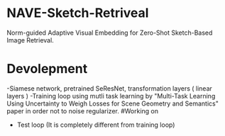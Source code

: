 # NAVE-Sketch-Retriveal
Norm-guided Adaptive Visual Embedding for Zero-Shot Sketch-Based Image Retrieval.
# Devolepment
-Siamese network, pretrained SeResNet, transformation layers ( linear layers )
-Training loop using mutli task learning by "Multi-Task Learning Using Uncertainty to Weigh Losses for Scene Geometry and Semantics" paper in order not 
to noise regularizer. 
#Working on
- Test loop (It is completely different from training loop)
